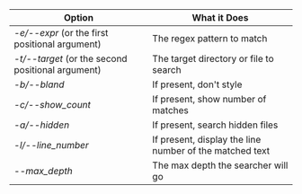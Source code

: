 | Option |  What it Does |
|----| ---|
| *-e/--expr* (or the first positional argument) | The regex pattern to match |
| *-t/--target* (or the second positional argument) | The target directory or file to search |
| *-b/--bland* | If present, don't style|
| *-c/--show_count* | If present, show number of matches |
| *-a/--hidden* | If present, search hidden files |
| *-l/--line_number* |If present, display the line number of the matched text|
| *--max_depth* | The max depth the searcher will go |
